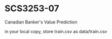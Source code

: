# SCS3253-07
Canadian Banker's Value Prediction

in your local copy, store train.csv as data/train.csv
